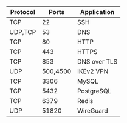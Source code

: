 | Protocol       | Ports              | Application          |
| -------------- | ------------------ | -------------------- |
| TCP            | 22                 | SSH                  |
| UDP,TCP        | 53                 | DNS                  |
| TCP            | 80                 | HTTP                 |
| TCP            | 443                | HTTPS                |
| TCP            | 853                | DNS over TLS         |
| UDP            | 500,4500           | IKEv2 VPN            |
| TCP            | 3306               | MySQL                |
| TCP            | 5432               | PostgreSQL           |
| TCP            | 6379               | Redis                |
| UDP            | 51820              | WireGuard            |
